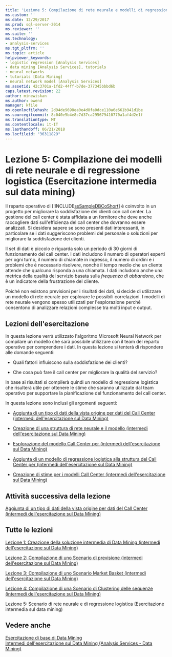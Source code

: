 ```yaml
---
title: 'Lezione 5: Compilazione di rete neurale e modelli di regressione logistica (esercitazione intermedia di Data Mining) | Documenti Microsoft'
ms.custom: ''
ms.date: 12/29/2017
ms.prod: sql-server-2014
ms.reviewer: ''
ms.suite: ''
ms.technology:
- analysis-services
ms.tgt_pltfrm: ''
ms.topic: article
helpviewer_keywords:
- logistic regression [Analysis Services]
- data mining [Analysis Services], tutorials
- neural networks
- tutorials [Data Mining]
- neural network model [Analysis Services]
ms.assetid: 42c3701a-1fd2-44ff-b7de-377345bbbd6b
caps.latest.revision: 22
author: minewiskan
ms.author: owend
manager: kfile
ms.openlocfilehash: 2d94de9698ea0e4d8fa0dce110a6e661b941d1be
ms.sourcegitcommit: 8c040e5b4e8c7d37ca295679410770a1af4d2e1f
ms.translationtype: MT
ms.contentlocale: it-IT
ms.lasthandoff: 06/21/2018
ms.locfileid: "36311829"
---
```

# <a name="lesson-5-building-neural-network-and-logistic-regression-models-intermediate-data-mining-tutorial"></a>Lezione 5: Compilazione dei modelli di rete neurale e di regressione logistica (Esercitazione intermedia sul data mining)
  
  
 Il reparto operativo di [!INCLUDE[ssSampleDBCoShort](../includes/sssampledbcoshort-md.md)] è coinvolto in un progetto per migliorare la soddisfazione dei clienti con call center. La gestione del call center è stata affidata a un fornitore che deve anche raccogliere dati sull'efficienza del call center che dovranno essere analizzati. Si desidera sapere se sono presenti dati interessanti, in particolare se i dati suggeriscono problemi del personale o soluzioni per migliorare la soddisfazione dei clienti.  
  
 Il set di dati è piccolo e riguarda solo un periodo di 30 giorni di funzionamento del call center. I dati includono il numero di operatori esperti per ogni turno, il numero di chiamate in ingresso, il numero di ordini e i problemi che è necessario risolvere, nonché il tempo medio che un cliente attende che qualcuno risponda a una chiamata. I dati includono anche una metrica della qualità del servizio basata sulla *frequenza di abbandono*, che è un indicatore della frustrazione del cliente.  
  
 Poiché non esistono previsioni per i risultati dei dati, si decide di utilizzare un modello di rete neurale per esplorare le possibili correlazioni. I modelli di rete neurale vengono spesso utilizzati per l'esplorazione perché consentono di analizzare relazioni complesse tra molti input e output.  
  
## <a name="what-you-will-learn"></a>Lezioni dell'esercitazione  
 In questa lezione verrà utilizzato l'algoritmo Microsoft Neural Network per compilare un modello che sarà possibile utilizzare con il team del reparto operativo per comprendere i dati. In questa lezione si tenterà di rispondere alle domande seguenti:  
  
-   Quali fattori influiscono sulla soddisfazione dei clienti?  
  
-   Che cosa può fare il call center per migliorare la qualità del servizio?  
  
 In base ai risultati si compilerà quindi un modello di regressione logistica che risulterà utile per ottenere le stime che saranno utilizzate dal team operativo per supportare la pianificazione del funzionamento del call center.  
  
 In questa lezione sono inclusi gli argomenti seguenti:  
  
-   [Aggiunta di un tipo di dati della vista origine per dati del Call Center &#40;intermedi dell'esercitazione sul Data Mining&#41;](../../2014/tutorials/add-data-source-view-call-center-data-intermediate-data-mining.md)  
  
-   [Creazione di una struttura di rete neurale e il modello &#40;intermedi dell'esercitazione sul Data Mining&#41;](../../2014/tutorials/creating-a-neural-network-structure-and-model-intermediate-data-mining-tutorial.md)  
  
-   [Esplorazione del modello Call Center per &#40;intermedi dell'esercitazione sul Data Mining&#41;](../../2014/tutorials/exploring-the-call-center-model-intermediate-data-mining-tutorial.md)  
  
-   [Aggiunta di un modello di regressione logistica alla struttura del Call Center per &#40;intermedi dell'esercitazione sul Data Mining&#41;](../../2014/tutorials/add-logistic-regression-model-to-call-center-intermediate-data-mining.md)  
  
-   [Creazione di stime per i modelli Call Center &#40;intermedi dell'esercitazione sul Data Mining&#41;](../../2014/tutorials/create-predictions-call-center-models-intermediate-data-mining-tutorial.md)  
  
## <a name="next-task-in-lesson"></a>Attività successiva della lezione  
 [Aggiunta di un tipo di dati della vista origine per dati del Call Center &#40;intermedi dell'esercitazione sul Data Mining&#41;](../../2014/tutorials/add-data-source-view-call-center-data-intermediate-data-mining.md)  
  
## <a name="all-lessons"></a>Tutte le lezioni  
 [Lezione 1: Creazione della soluzione intermedia di Data Mining &#40;intermedi dell'esercitazione sul Data Mining&#41;](../../2014/tutorials/lesson-1-create-solution-intermediate-data-mining-tutorial.md)  
  
 [Lezione 2: Compilazione di uno Scenario di previsione &#40;intermedi dell'esercitazione sul Data Mining&#41;](../../2014/tutorials/lesson-2-building-a-forecasting-scenario-intermediate-data-mining-tutorial.md)  
  
 [Lezione 3: Compilazione di uno Scenario Market Basket &#40;intermedi dell'esercitazione sul Data Mining&#41;](../../2014/tutorials/lesson-3-building-a-market-basket-scenario-intermediate-data-mining-tutorial.md)  
  
 [Lezione 4: Compilazione di una Scenario di Clustering delle sequenze &#40;intermedi dell'esercitazione sul Data Mining&#41;](../../2014/tutorials/lesson-4-build-sequence-clustering-scenario-intermediate-data-mining.md)  
  
 Lezione 5: Scenario di rete neurale e di regressione logistica (Esercitazione intermedia sul data mining)  
  
## <a name="see-also"></a>Vedere anche  
 [Esercitazione di base di Data Mining](../../2014/tutorials/basic-data-mining-tutorial.md)   
 [Intermedi dell'esercitazione sul Data Mining &#40;Analysis Services - Data Mining&#41;](../../2014/tutorials/intermediate-data-mining-tutorial-analysis-services-data-mining.md)  
  
  